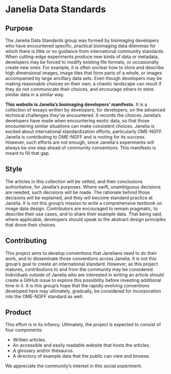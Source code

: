 # Janelia Data Standards

## Purpose

The Janelia Data Standards group was formed by bioimaging developers who have encountered specific, practical bioimaging data dilemmas for which there is little or no guidance from international community standards. When cutting-edge experiments produce new kinds of data or metadata, developers may be forced to modify existing file formats, or occasionally create new ones. For example, it is often unclear how to store and describe high dimensional images, image tiles that form parts of a whole, or images accompanied by large ancillary data sets. Even though developers may be making reasonable choices on their own, a chaotic landscape can result if they do not communicate their choices, and encourage others to store similar data in a similar way.

**This website is Janelia’s bioimaging developers’ manifesto.** It is a collection of essays written by developers, for developers, on the advanced technical challenges they’ve encountered. It records the choices Janelia’s developers have made when encountering exotic data, so that those encountering similar situations can make consistent choices. Janelia is excited about international standardization efforts, particularly OME-NGFF. Janelia is contributing to OME-NGFF and is rooting for its success. However, such efforts are not enough, since Janelia's experiments will always be one step ahead of community conventions. This manifesto is meant to fill that gap.

## Style

The articles in this collection will be vetted, and their conclusions authoritative, for Janelia’s purposes. Where swift, unambiguous decisions are needed, such decisions will be made. The rationale behind those decisions will be explained, and they will become standard practice at Janelia. It is not this group’s mission to write a comprehensive textbook on image data design. Contributors are encouraged to remain pragmatic, to describe their use cases, and to share their example data. That being said, where applicable, developers should speak to the abstract design principles that drove their choices.

## Contributing

This project aims to develop conventions that Janelians need to do their work, and to disseminate those conventions across Janelia. It is not this group’s goal to create an international standard. However, as this project matures, contributions to and from the community may be considered. Individuals outside of Janelia who are interested in writing an article should create a GitHub issue to explore this possibility before investing additional time in it. It is this group’s hope that the rapidly evolving conventions developed here may ultimately, gradually, be considered for incorporation into the OME-NGFF standard as well. 

## Product

This effort is in its infancy. Ultimately, the project is expected to consist of four components:

- Written articles. 
- An accessible and easily readable website that hosts the articles.
- A glossary and/or thesaurus.
- A directory of example data that the public can view and browse.

We appreciate the community’s interest in this social experiment.

